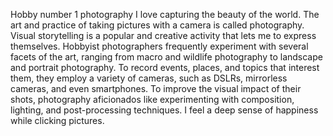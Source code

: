Hobby number 1 photography
I love capturing the beauty of the world.
The art and practice of taking pictures with a camera is called photography. Visual storytelling is a popular and creative activity that lets me to express themselves. 
Hobbyist photographers frequently experiment with several facets of the art, ranging from macro and wildlife photography to landscape and portrait photography. 
To record events, places, and topics that interest them, they employ a variety of cameras, such as DSLRs, mirrorless cameras, and even smartphones.
To improve the visual impact of their shots, photography aficionados like experimenting with composition, lighting, and post-processing techniques.
I feel a deep sense of happiness while clicking pictures.
